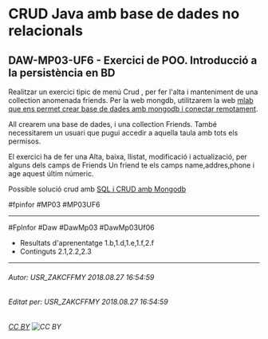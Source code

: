 # CRUD Java amb base de dades no relacionals
## DAW-MP03-UF6 - Exercici de POO. Introducció a la persistència en BD
Realitzar un exercici tìpic de menú Crud , per fer l'alta i manteniment de una collection anomenada friends.
Per la web mongdb, utilitzarem la web [mlab  que ens permet crear base de dades amb mongodb i conectar remotament](https://mlab.com/).

All crearem una base de dades, i una collection Friends. També necessitarem un usuari que pugui accedir a aquella taula amb tots els permisos.

El exercici ha de fer una Alta, baixa, llistat, modificació i actualizació, per alguns dels camps de Friends
Un friend te els camps name,addres,phone i age aquest últim númeric.

Possible solució crud amb [SQL i CRUD amb Mongodb ](https://drive.google.com/file/d/1DnxdeuVhUEP5M22UnL6e_KaJx3X_UF4X/view)

#fpinfor #MP03 #MP03UF6

---

#FpInfor #Daw #DawMp03 #DawMp03Uf06

* Resultats d'aprenentatge 1.b,1.d,1.e,1.f,2.f
* Continguts 2.1,2.2,2.3
---

###### Autor: USR_ZAKCFFMY 2018.08.27 16:54:59
###### Editat per: USR_ZAKCFFMY 2018.08.27 16:54:59
###### [CC BY](https://creativecommons.org/licenses/by/4.0/) ![CC BY](https://licensebuttons.net/l/by/3.0/80x15.png)
